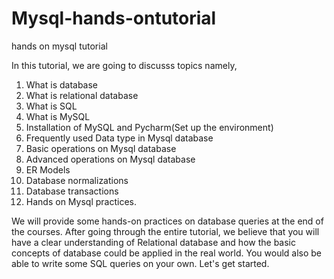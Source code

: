 # Mysql-hands-ontutorial
hands on mysql tutorial

In this tutorial, we are going to discusss topics namely, 
1. What is database 
2. What is relational database
3. What is SQL 
4. What is MySQL
5. Installation of MySQL and Pycharm(Set up the environment)
6. Frequently used Data type in Mysql database
7. Basic operations on Mysql database
8. Advanced operations on Mysql database
9. ER Models
10. Database normalizations
11. Database transactions
12. Hands on Mysql practices.


We will provide some hands-on practices on database queries at the end of the courses. After going through the entire tutorial, we believe that you will have a clear understanding of Relational database and how the basic concepts of database could be applied in the real world. You would also be able to write some SQL queries on your own. Let's get started.

